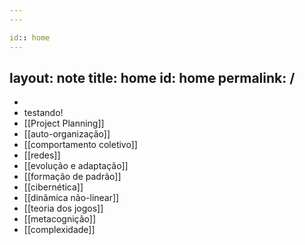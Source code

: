 ```yaml
---
---

id:: home
---
```

layout: note
title: home
id: home
permalink: /
---

- []()
- testando!
- [[Project Planning]]
- [[auto-organização]]
- [[comportamento coletivo]]
- [[redes]]
- [[evolução e adaptação]]
- [[formação de padrão]]
- [[cibernética]]
- [[dinâmica não-linear]]
- [[teoria dos jogos]]
- [[metacognição]]
- [[complexidade]]